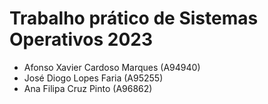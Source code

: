 # Trabalho prático de Sistemas Operativos 2023

- Afonso Xavier Cardoso Marques (A94940)
- José Diogo Lopes Faria (A95255)
- Ana Filipa Cruz Pinto (A96862)

